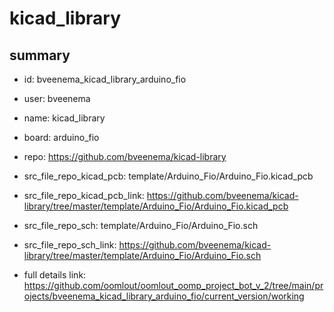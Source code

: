 # kicad_library
 
## summary 
* id: bveenema_kicad_library_arduino_fio
* user: bveenema
* name: kicad_library
* board: arduino_fio
* repo: https://github.com/bveenema/kicad-library
* src_file_repo_kicad_pcb: template/Arduino_Fio/Arduino_Fio.kicad_pcb
* src_file_repo_kicad_pcb_link: https://github.com/bveenema/kicad-library/tree/master/template/Arduino_Fio/Arduino_Fio.kicad_pcb


* src_file_repo_sch: template/Arduino_Fio/Arduino_Fio.sch
* src_file_repo_sch_link: https://github.com/bveenema/kicad-library/tree/master/template/Arduino_Fio/Arduino_Fio.sch
* full details link: https://github.com/oomlout/oomlout_oomp_project_bot_v_2/tree/main/projects/bveenema_kicad_library_arduino_fio/current_version/working  






